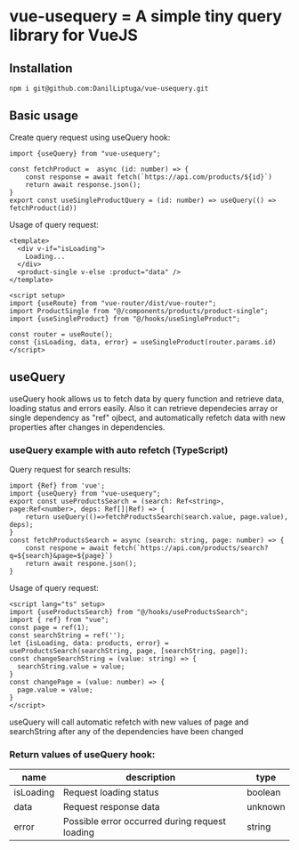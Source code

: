 # vue-usequery = A simple tiny query library for VueJS 

## Installation
```
npm i git@github.com:DanilLiptuga/vue-usequery.git
```

## Basic usage
Create query request using useQuery hook:
```
import {useQuery} from "vue-usequery";

const fetchProduct =  async (id: number) => {
    const response = await fetch(`https://api.com/products/${id}`)
    return await response.json();
}
export const useSingleProductQuery = (id: number) => useQuery(() => fetchProduct(id))
```
Usage of query request:
```
<template>
  <div v-if="isLoading">
    Loading...
  </div>
  <product-single v-else :product="data" />
</template>

<script setup>
import {useRoute} from "vue-router/dist/vue-router";
import ProductSingle from "@/components/products/product-single";
import {useSingleProduct} from "@/hooks/useSingleProduct";

const router = useRoute();
const {isLoading, data, error} = useSingleProduct(router.params.id)
</script>
```
## useQuery
useQuery hook allows us to fetch data by query function and retrieve data, loading status and errors easily. Also it can retrieve dependecies array or single dependency as "ref" ojbect, and automatically refetch data with new properties after changes in dependencies.

### useQuery example with auto refetch (TypeScript)
Query request for search results:
```
import {Ref} from 'vue';
import {useQuery} from "vue-usequery";
export const useProductsSearch = (search: Ref<string>, page:Ref<number>, deps: Ref[]|Ref) => {
    return useQuery(()=>fetchProductsSearch(search.value, page.value), deps);
}
const fetchProductsSearch = async (search: string, page: number) => {
    const respone = await fetch(`https://api.com/products/search?q=${search}&page=${page}`)
    return await respone.json();
}
```
Usage of query request:
```
<script lang="ts" setup>
import {useProductsSearch} from "@/hooks/useProductsSearch";
import { ref} from "vue";
const page = ref(1);
const searchString = ref('');
let {isLoading, data: products, error} = useProductsSearch(searchString, page, [searchString, page]);
const changeSearchString = (value: string) => {
  searchString.value = value;
}
const changePage = (value: number) => {
  page.value = value;
}
</script>
```
useQuery will call automatic refetch with new values of page and searchString after any of the dependencies have been changed

### Return values of useQuery hook:
| name     | description    | type    |
|----------|----------------|------------|
|isLoading|Request loading status|boolean|
|data|Request response data |unknown|
|error|Possible error occurred during request loading|string|
